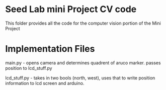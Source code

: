 # Seed Lab mini Project CV code

This folder provides all the code for the computer vision portion of the Mini Project

# Implementation Files
main.py - opens camera and determines quadrent of aruco marker. passes position to lcd_stuff.py

lcd_stuff.py - takes in two bools (north, west), uses that to write position information to lcd screen and arduino.